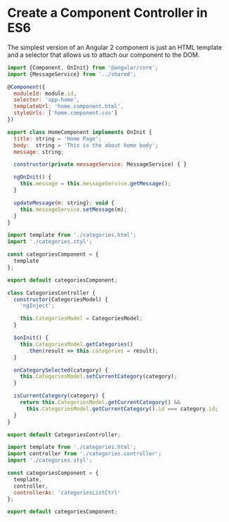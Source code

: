 # Create a Component Controller in ES6

The simplest version of an Angular 2 component is just an HTML template and a selector that allows us to attach our component to the DOM.

```javascript
import {Component, OnInit} from '@angular/core';
import {MessageService} from '../shared';

@Component({
  moduleId: module.id,
  selector: 'app-home',
  templateUrl: 'home.component.html',
  styleUrls: ['home.component.css']
})
```

```javascript
export class HomeComponent implements OnInit {
  title: string = 'Home Page';
  body:  string = 'This is the about home body';
  message: string;

  constructor(private messageService: MessageService) { }

  ngOnInit() {
    this.message = this.messageService.getMessage();
  }

  updateMessage(m: string): void {
    this.messageService.setMessage(m);
  }
}
```

```javascript
import template from './categories.html';
import './categories.styl';

const categoriesComponent = {
  template
};

export default categoriesComponent;
```

```javascript
class CategoriesController {
  constructor(CategoriesModel) {
    'ngInject';

    this.CategoriesModel = CategoriesModel;
  }

  $onInit() {
    this.CategoriesModel.getCategories()
      .then(result => this.categories = result);
  }

  onCategorySelected(category) {
    this.CategoriesModel.setCurrentCategory(category);
  }

  isCurrentCategory(category) {
    return this.CategoriesModel.getCurrentCategory() &&
      this.CategoriesModel.getCurrentCategory().id === category.id;
  }
}

export default CategoriesController;
```

```javascript
import template from './categories.html';
import controller from './categories.controller';
import './categories.styl';

const categoriesComponent = {
  template,
  controller,
  controllerAs: 'categoriesListCtrl'
};

export default categoriesComponent;
```